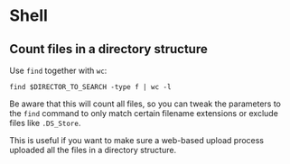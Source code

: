 # Shell

## Count files in a directory structure

Use `find` together with `wc`:

```
find $DIRECTOR_TO_SEARCH -type f | wc -l
```

Be aware that this will count all files, so you can tweak the parameters to the `find` command to only match certain filename extensions or exclude files like `.DS_Store`.

This is useful if you want to make sure a web-based upload process uploaded all the files in a directory structure.
